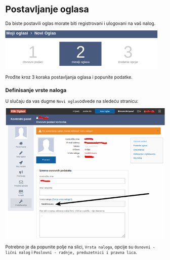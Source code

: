 # Postavljanje oglasa

Da biste postavili oglas morate biti registrovani i ulogovani na vaš nalog.

![Podešavanja](oglas-koraci.png)

Prođite kroz 3 koraka postavljanja oglasa i popunite podatke.

### Definisanje vrste naloga

U slučaju da vas dugme `Novi oglas`odvede na sledeću stranicu:

![Podešavanja](vrsta-naloga.png)

Potrebno je da popunite polje na slici, `Vrsta naloga`, opcije su `Osnovni - lični nalog` i `Poslovni - radnje, preduzetnici i pravna lica`.
